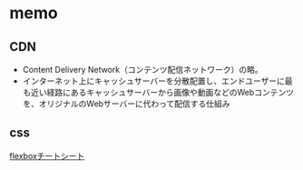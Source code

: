 # memo

## CDN

- Content Delivery Network（コンテンツ配信ネットワーク）の略。
- インターネット上にキャッシュサーバーを分散配置し、エンドユーザーに最も近い経路にあるキャッシュサーバーから画像や動画などのWebコンテンツを、オリジナルのWebサーバーに代わって配信する仕組み

## css

[flexboxチートシート](https://www.webcreatorbox.com/tech/css-flexbox-cheat-sheet)
